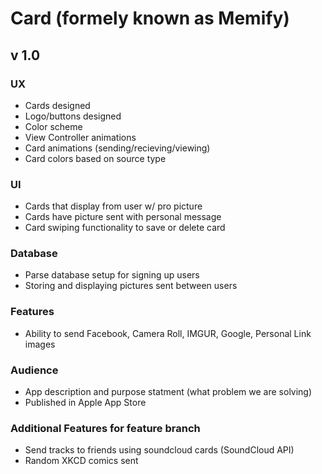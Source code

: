 Card (formely known as Memify)
====================
v 1.0
---------------------

### UX
* Cards designed
* Logo/buttons designed
* Color scheme
* View Controller animations
* Card animations (sending/recieving/viewing)
* Card colors based on source type

### UI
* Cards that display from user w/ pro picture
* Cards have picture sent with personal message
* Card swiping functionality to save or delete card

### Database
* Parse database setup for signing up users
* Storing and displaying pictures sent between users

### Features
* Ability to send Facebook, Camera Roll, IMGUR, Google, Personal Link images

### Audience
* App description and purpose statment (what problem we are solving)
* Published in Apple App Store

### Additional Features for feature branch
* Send tracks to friends using soundcloud cards (SoundCloud API)
* Random XKCD comics sent

